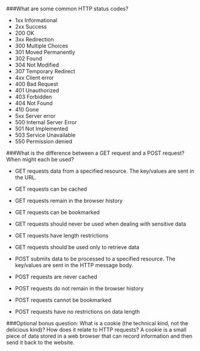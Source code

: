 ###What are some common HTTP status codes?
* 1xx Informational
* 2xx Success
 * 200 OK
* 3xx Redirection
 * 300 Multiple Choices
 * 301 Moved Permanently
 * 302 Found
 * 304 Not Modified
 * 307 Temporary Redirect
* 4xx Client error
 * 400 Bad Request
 * 401 Unauthorized
 * 403 Forbidden
 * 404 Not Found
 * 410 Gone
* 5xx Server error
 * 500 Internal Server Error
 * 501 Not Implemented
 * 503 Service Unavailable
 * 550 Permission denied

###What is the difference between a GET request and a POST request? When might each be used?
* GET requests data from a specified resource.  The key/values are sent in the URL.
 * GET requests can be cached
 * GET requests remain in the browser history
 * GET requests can be bookmarked
 * GET requests should never be used when dealing with sensitive  data
 * GET requests have length restrictions
 * GET requests should be used only to retrieve data

* POST submits data to be processed to a specified resource.  The key/values are sent in the HTTP message body.
 * POST requests are never cached
 * POST requests do not remain in the browser history
 * POST requests cannot be bookmarked
 * POST requests have no restrictions on data length

###Optional bonus question: What is a cookie (the technical kind, not the delicious kind)? How does it relate to HTTP requests?
A cookie is a small piece of data stored in a web browser that can record information and then send it back to the website.